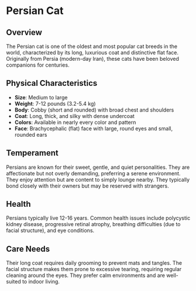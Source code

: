 # Persian Cat

## Overview
The Persian cat is one of the oldest and most popular cat breeds in the world, characterized by its long, luxurious coat and distinctive flat face. Originally from Persia (modern-day Iran), these cats have been beloved companions for centuries.

## Physical Characteristics
- **Size**: Medium to large
- **Weight**: 7-12 pounds (3.2-5.4 kg)
- **Body**: Cobby (short and rounded) with broad chest and shoulders
- **Coat**: Long, thick, and silky with dense undercoat
- **Colors**: Available in nearly every color and pattern
- **Face**: Brachycephalic (flat) face with large, round eyes and small, rounded ears

## Temperament
Persians are known for their sweet, gentle, and quiet personalities. They are affectionate but not overly demanding, preferring a serene environment. They enjoy attention but are content to simply lounge nearby. They typically bond closely with their owners but may be reserved with strangers.

## Health
Persians typically live 12-16 years. Common health issues include polycystic kidney disease, progressive retinal atrophy, breathing difficulties (due to facial structure), and eye conditions.

## Care Needs
Their long coat requires daily grooming to prevent mats and tangles. The facial structure makes them prone to excessive tearing, requiring regular cleaning around the eyes. They prefer calm environments and are well-suited to indoor living.
